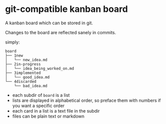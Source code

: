 git-compatible kanban board
==========================

A kanban board which can be stored in git.

Changes to the board are reflected sanely in commits.

simply:

```
board
├── 1new
│   └── new_idea.md
├── 2in-progress
│   └── idea_being_worked_on.md
├── 3implemented
│   └── good_idea.md
└── 4discarded
    └── bad_idea.md
```

* each subdir of `board` is a list
* lists are displayed in alphabetical order, so preface them with numbers if you want a specific order
* each card in a list is a text file in the subdir
* files can be plain text or markdown
